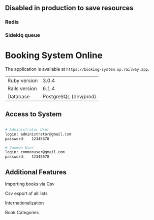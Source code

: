 ## Disabled in production to save resources

### Redis
### Sidekiq queue

# Booking System Online

The application is available at `https://booking-system.up.railway.app`.

<table>
  <tr>
    <td>Ruby version</td>
    <td>
      3.0.4
    </td>
  </tr>
  <tr>
    <td>Rails version</td>
    <td>
      6.1.4
    </td>
  </tr>
  <tr>
    <td>Database</td>
    <td>
      PostgreSQL (dev/prod)
    </td>
  </tr>
</table>

## Access to System

```bash

# Administrator User
login: administrator@gmail.com
password:	12345678

# Common User
login: commonuser@gmail.com
password:	12345678

```

## Additional Features

Importing books via Csv

Csv export of all lists

Internationalization

Book Categories

